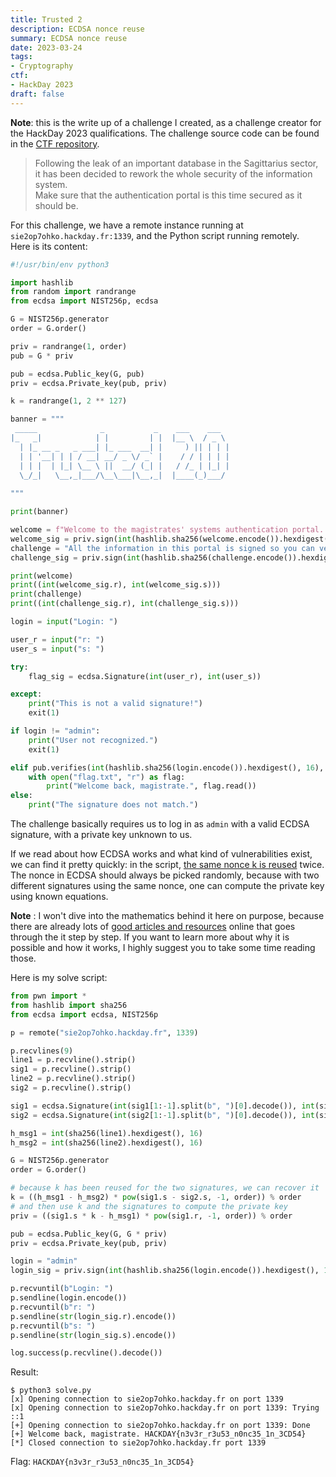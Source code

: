 ```yaml
---
title: Trusted 2
description: ECDSA nonce reuse
summary: ECDSA nonce reuse
date: 2023-03-24
tags:
- Cryptography
ctf:
- HackDay 2023
draft: false
---
```


**Note**: this is the write up of a challenge I created, as a challenge creator for the HackDay 2023 qualifications. The challenge source code can be found in the [CTF repository](https://github.com/ChallengeHackDay/2023-qualif).

> Following the leak of an important database in the Sagittarius sector, it has been decided to rework the whole security of the information system. \
> Make sure that the authentication portal is this time secured as it should be.

For this challenge, we have a remote instance running at `sie2op7ohko.hackday.fr:1339`, and the Python script running remotely. \
Here is its content:

```py
#!/usr/bin/env python3

import hashlib
from random import randrange
from ecdsa import NIST256p, ecdsa

G = NIST256p.generator
order = G.order()

priv = randrange(1, order)
pub = G * priv

pub = ecdsa.Public_key(G, pub)
priv = ecdsa.Private_key(pub, priv)

k = randrange(1, 2 ** 127)

banner = """
 _____              _           _    ___    ___   
|_   _|            | |         | |  |__ \  / _ \ 
  | |_ __ _   _ ___| |_ ___  __| |     ) || | | |
  | | '__| | | / __| __/ _ \/ _` |    / / | | | |
  | | |  | |_| \__ \ ||  __/ (_| |   / /_ | |_| |
  \_/_|   \__,_|___/\__\___|\__,_|  |____(_)___/ 
  
"""

print(banner)

welcome = f"Welcome to the magistrates' systems authentication portal. These systems contain confidential information. By authenticating, you accept our terms of usage and confidentiality policy."
welcome_sig = priv.sign(int(hashlib.sha256(welcome.encode()).hexdigest(), 16), k)
challenge = "All the information in this portal is signed so you can verify its authenticity. To authenticate, please send your login and then its signature."
challenge_sig = priv.sign(int(hashlib.sha256(challenge.encode()).hexdigest(), 16), k)

print(welcome)
print((int(welcome_sig.r), int(welcome_sig.s)))
print(challenge)
print((int(challenge_sig.r), int(challenge_sig.s)))

login = input("Login: ")

user_r = input("r: ")
user_s = input("s: ")

try:
    flag_sig = ecdsa.Signature(int(user_r), int(user_s))

except:
    print("This is not a valid signature!")
    exit(1)

if login != "admin":
    print("User not recognized.")
    exit(1)

elif pub.verifies(int(hashlib.sha256(login.encode()).hexdigest(), 16), flag_sig):
    with open("flag.txt", "r") as flag:
        print("Welcome back, magistrate.", flag.read())
else:
    print("The signature does not match.")
```

The challenge basically requires us to log in as `admin` with a valid ECDSA signature, with a private key unknown to us.

If we read about how ECDSA works and what kind of vulnerabilities exist, we can find it pretty quickly: in the script, [the same nonce k is reused](https://en.wikipedia.org/wiki/Elliptic_Curve_Digital_Signature_Algorithm#Security) twice. \
The nonce in ECDSA should always be picked randomly, because with two different signatures using the same nonce, one can compute the private key using known equations.

**Note** : I won't dive into the mathematics behind it here on purpose, because there are already lots of [good articles and resources](https://medium.com/asecuritysite-when-bob-met-alice/not-playing-randomly-the-sony-ps3-and-bitcoin-crypto-hacks-c1fe92bea9bc) online that goes through the it step by step. If you want to learn more about why it is possible and how it works, I highly suggest you to take some time reading those.

Here is my solve script:

```py
from pwn import *
from hashlib import sha256
from ecdsa import ecdsa, NIST256p

p = remote("sie2op7ohko.hackday.fr", 1339)

p.recvlines(9)
line1 = p.recvline().strip()
sig1 = p.recvline().strip()
line2 = p.recvline().strip()
sig2 = p.recvline().strip()

sig1 = ecdsa.Signature(int(sig1[1:-1].split(b", ")[0].decode()), int(sig1[1:-1].split(b", ")[1].decode()))
sig2 = ecdsa.Signature(int(sig2[1:-1].split(b", ")[0].decode()), int(sig2[1:-1].split(b", ")[1].decode()))

h_msg1 = int(sha256(line1).hexdigest(), 16)
h_msg2 = int(sha256(line2).hexdigest(), 16)

G = NIST256p.generator
order = G.order()

# because k has been reused for the two signatures, we can recover it
k = ((h_msg1 - h_msg2) * pow(sig1.s - sig2.s, -1, order)) % order
# and then use k and the signatures to compute the private key
priv = ((sig1.s * k - h_msg1) * pow(sig1.r, -1, order)) % order

pub = ecdsa.Public_key(G, G * priv)
priv = ecdsa.Private_key(pub, priv)

login = "admin"
login_sig = priv.sign(int(hashlib.sha256(login.encode()).hexdigest(), 16), k)

p.recvuntil(b"Login: ")
p.sendline(login.encode())
p.recvuntil(b"r: ")
p.sendline(str(login_sig.r).encode())
p.recvuntil(b"s: ")
p.sendline(str(login_sig.s).encode())

log.success(p.recvline().decode())
```

Result:

```
$ python3 solve.py
[x] Opening connection to sie2op7ohko.hackday.fr on port 1339
[x] Opening connection to sie2op7ohko.hackday.fr on port 1339: Trying ::1
[+] Opening connection to sie2op7ohko.hackday.fr on port 1339: Done
[+] Welcome back, magistrate. HACKDAY{n3v3r_r3u53_n0nc35_1n_3CD54}
[*] Closed connection to sie2op7ohko.hackday.fr port 1339
```

Flag: `HACKDAY{n3v3r_r3u53_n0nc35_1n_3CD54}`